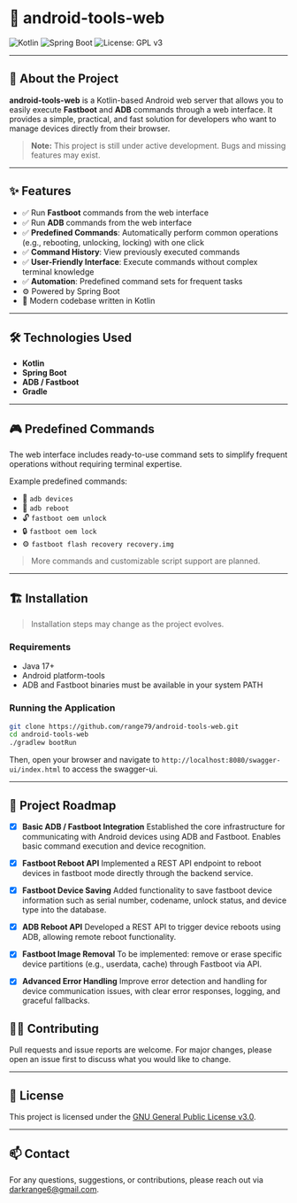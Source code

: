 
# 📱 android-tools-web

![Kotlin](https://img.shields.io/badge/Kotlin-7F52FF?logo=kotlin&logoColor=white)
![Spring Boot](https://img.shields.io/badge/Spring%20Boot-6DB33F?logo=spring-boot&logoColor=white)
![License: GPL v3](https://img.shields.io/badge/License-GPLv3-blue.svg)

---

## 🚀 About the Project

**android-tools-web** is a Kotlin-based Android web server that allows you to easily execute **Fastboot** and **ADB** commands through a web interface. It provides a simple, practical, and fast solution for developers who want to manage devices directly from their browser.

> **Note:** This project is still under active development. Bugs and missing features may exist.

---







## ✨ Features

- ✅ Run **Fastboot** commands from the web interface
- ✅ Run **ADB** commands from the web interface
- ✅ **Predefined Commands**: Automatically perform common operations (e.g., rebooting, unlocking, locking) with one click
- ✅ **Command History**: View previously executed commands
- ✅ **User-Friendly Interface**: Execute commands without complex terminal knowledge
- ✅ **Automation**: Predefined command sets for frequent tasks
- ⚙️ Powered by Spring Boot
- 📝 Modern codebase written in Kotlin

---

## 🛠️ Technologies Used

- **Kotlin**
- **Spring Boot**
- **ADB / Fastboot**
- **Gradle**

---

## 🎮 Predefined Commands

The web interface includes ready-to-use command sets to simplify frequent operations without requiring terminal expertise.

Example predefined commands:
- 📲 `adb devices`
- 🔄 `adb reboot`
- 🔓 `fastboot oem unlock`
- 🔒 `fastboot oem lock`
- ⚙️ `fastboot flash recovery recovery.img`

> More commands and customizable script support are planned.

---

## 🏗️ Installation

> Installation steps may change as the project evolves.

### Requirements

- Java 17+
- Android platform-tools
- ADB and Fastboot binaries must be available in your system PATH

### Running the Application

```bash
git clone https://github.com/range79/android-tools-web.git
cd android-tools-web
./gradlew bootRun
````

Then, open your browser and navigate to `http://localhost:8080/swagger-ui/index.html` to access the swagger-ui.

---


## 🧩 Project Roadmap

* [x] **Basic ADB / Fastboot Integration**
  Established the core infrastructure for communicating with Android devices using ADB and Fastboot. Enables basic command execution and device recognition.

* [x] **Fastboot Reboot API**
  Implemented a REST API endpoint to reboot devices in fastboot mode directly through the backend service.

* [x] **Fastboot Device Saving**
  Added functionality to save fastboot device information such as serial number, codename, unlock status, and device type into the database.

* [X] **ADB Reboot API**
  Developed a REST API to trigger device reboots using ADB, allowing remote reboot functionality.

* [X] **Fastboot Image Removal**
  To be implemented: remove or erase specific device partitions (e.g., userdata, cache) through Fastboot via API.

* [x] **Advanced Error Handling**
  Improve error detection and handling for device communication issues, with clear error responses, logging, and graceful fallbacks.




## 🧑‍💻 Contributing

Pull requests and issue reports are welcome. For major changes, please open an issue first to discuss what you would like to change.

---

## 📜 License

This project is licensed under the [GNU General Public License v3.0](LICENSE).

---

## 📫 Contact

For any questions, suggestions, or contributions, please reach out via [darkrange6@gmail.com](mailto:darkrange6@gmail.com).
